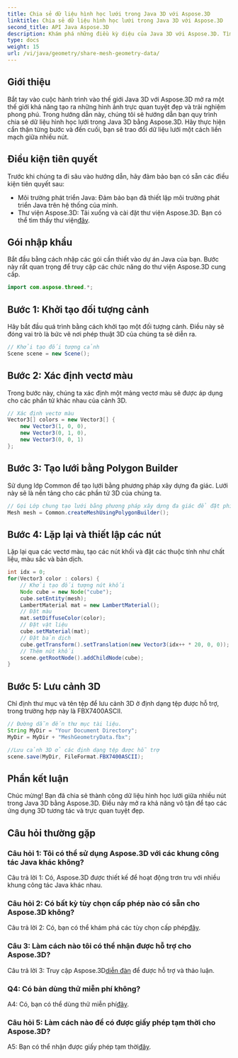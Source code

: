 ```yaml
---
title: Chia sẻ dữ liệu hình học lưới trong Java 3D với Aspose.3D
linktitle: Chia sẻ dữ liệu hình học lưới trong Java 3D với Aspose.3D
second_title: API Java Aspose.3D
description: Khám phá những điều kỳ diệu của Java 3D với Aspose.3D. Tìm hiểu cách chia sẻ dữ liệu hình học lưới một cách dễ dàng giữa các nút trong hướng dẫn toàn diện này.
type: docs
weight: 15
url: /vi/java/geometry/share-mesh-geometry-data/
---
```

## Giới thiệu

Bắt tay vào cuộc hành trình vào thế giới Java 3D với Aspose.3D mở ra một thế giới khả năng tạo ra những hình ảnh trực quan tuyệt đẹp và trải nghiệm phong phú. Trong hướng dẫn này, chúng tôi sẽ hướng dẫn bạn quy trình chia sẻ dữ liệu hình học lưới trong Java 3D bằng Aspose.3D. Hãy thực hiện cẩn thận từng bước và đến cuối, bạn sẽ trao đổi dữ liệu lưới một cách liền mạch giữa nhiều nút.

## Điều kiện tiên quyết

Trước khi chúng ta đi sâu vào hướng dẫn, hãy đảm bảo bạn có sẵn các điều kiện tiên quyết sau:

- Môi trường phát triển Java: Đảm bảo bạn đã thiết lập môi trường phát triển Java trên hệ thống của mình.
-  Thư viện Aspose.3D: Tải xuống và cài đặt thư viện Aspose.3D. Bạn có thể tìm thấy thư viện[đây](https://releases.aspose.com/3d/java/).

## Gói nhập khẩu

Bắt đầu bằng cách nhập các gói cần thiết vào dự án Java của bạn. Bước này rất quan trọng để truy cập các chức năng do thư viện Aspose.3D cung cấp.

```java
import com.aspose.threed.*;
```

## Bước 1: Khởi tạo đối tượng cảnh

Hãy bắt đầu quá trình bằng cách khởi tạo một đối tượng cảnh. Điều này sẽ đóng vai trò là bức vẽ nơi phép thuật 3D của chúng ta sẽ diễn ra.

```java
// Khởi tạo đối tượng cảnh
Scene scene = new Scene();
```

## Bước 2: Xác định vectơ màu

Trong bước này, chúng ta xác định một mảng vectơ màu sẽ được áp dụng cho các phần tử khác nhau của cảnh 3D.

```java
// Xác định vectơ màu
Vector3[] colors = new Vector3[] {
    new Vector3(1, 0, 0),
    new Vector3(0, 1, 0),
    new Vector3(0, 0, 1)
};
```

## Bước 3: Tạo lưới bằng Polygon Builder

Sử dụng lớp Common để tạo lưới bằng phương pháp xây dựng đa giác. Lưới này sẽ là nền tảng cho các phần tử 3D của chúng ta.

```java
// Gọi Lớp chung tạo lưới bằng phương pháp xây dựng đa giác để đặt phiên bản lưới
Mesh mesh = Common.createMeshUsingPolygonBuilder();
```

## Bước 4: Lặp lại và thiết lập các nút

Lặp lại qua các vectơ màu, tạo các nút khối và đặt các thuộc tính như chất liệu, màu sắc và bản dịch.

```java
int idx = 0;
for(Vector3 color : colors) {
    // Khởi tạo đối tượng nút khối
    Node cube = new Node("cube");
    cube.setEntity(mesh);
    LambertMaterial mat = new LambertMaterial();
    // Đặt màu
    mat.setDiffuseColor(color);
    // Đặt vật liệu
    cube.setMaterial(mat);
    // Đặt bản dịch
    cube.getTransform().setTranslation(new Vector3(idx++ * 20, 0, 0));
    // Thêm nút khối
    scene.getRootNode().addChildNode(cube);
}
```

## Bước 5: Lưu cảnh 3D

Chỉ định thư mục và tên tệp để lưu cảnh 3D ở định dạng tệp được hỗ trợ, trong trường hợp này là FBX7400ASCII.

```java
// Đường dẫn đến thư mục tài liệu.
String MyDir = "Your Document Directory";
MyDir = MyDir + "MeshGeometryData.fbx";

//Lưu cảnh 3D ở các định dạng tệp được hỗ trợ
scene.save(MyDir, FileFormat.FBX7400ASCII);
```

## Phần kết luận

Chúc mừng! Bạn đã chia sẻ thành công dữ liệu hình học lưới giữa nhiều nút trong Java 3D bằng Aspose.3D. Điều này mở ra khả năng vô tận để tạo các ứng dụng 3D tương tác và trực quan tuyệt đẹp.

## Câu hỏi thường gặp

### Câu hỏi 1: Tôi có thể sử dụng Aspose.3D với các khung công tác Java khác không?

Câu trả lời 1: Có, Aspose.3D được thiết kế để hoạt động trơn tru với nhiều khung công tác Java khác nhau.

### Câu hỏi 2: Có bất kỳ tùy chọn cấp phép nào có sẵn cho Aspose.3D không?

 Câu trả lời 2: Có, bạn có thể khám phá các tùy chọn cấp phép[đây](https://purchase.aspose.com/buy).

### Câu 3: Làm cách nào tôi có thể nhận được hỗ trợ cho Aspose.3D?

 Câu trả lời 3: Truy cập Aspose.3D[diễn đàn](https://forum.aspose.com/c/3d/18) để được hỗ trợ và thảo luận.

### Q4: Có bản dùng thử miễn phí không?

 A4: Có, bạn có thể dùng thử miễn phí[đây](https://releases.aspose.com/).

### Câu hỏi 5: Làm cách nào để có được giấy phép tạm thời cho Aspose.3D?

 A5: Bạn có thể nhận được giấy phép tạm thời[đây](https://purchase.aspose.com/temporary-license/).
